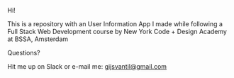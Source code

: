 Hi!

This is a repository with an User Information App I made while following a Full Stack Web Development course by New York Code + Design Academy at BSSA, Amsterdam

Questions?

Hit me up on Slack or e-mail me: gijsvantil@gmail.com
